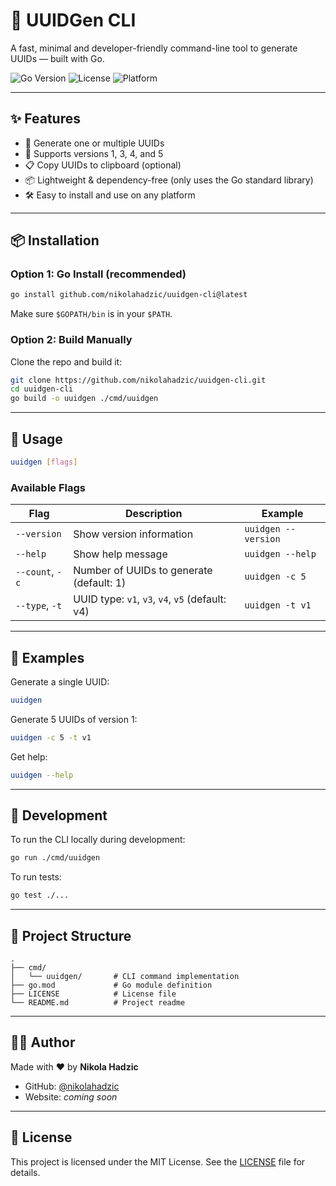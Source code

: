 # 🔑 UUIDGen CLI

A fast, minimal and developer-friendly command-line tool to generate UUIDs — built with Go.

![Go Version](https://img.shields.io/badge/Go-1.20+-blue?logo=go)
![License](https://img.shields.io/badge/license-MIT-green.svg)
![Platform](https://img.shields.io/badge/platform-macOS%20%7C%20Linux%20%7C%20Windows-lightgrey)

---

## ✨ Features

- 🔁 Generate one or multiple UUIDs  
- 🧪 Supports versions 1, 3, 4, and 5  
- 📋 Copy UUIDs to clipboard (optional)  
- 📦 Lightweight & dependency-free (only uses the Go standard library)  
- 🛠️ Easy to install and use on any platform  

---

## 📦 Installation

### Option 1: Go Install (recommended)

```bash
go install github.com/nikolahadzic/uuidgen-cli@latest
```

Make sure `$GOPATH/bin` is in your `$PATH`.

### Option 2: Build Manually

Clone the repo and build it:

```bash
git clone https://github.com/nikolahadzic/uuidgen-cli.git
cd uuidgen-cli
go build -o uuidgen ./cmd/uuidgen
```

---

## 🚀 Usage

```bash
uuidgen [flags]
```

### Available Flags

| Flag             | Description                                 | Example                         |
|------------------|---------------------------------------------|----------------------------------|
| `--version`      | Show version information                    | `uuidgen --version`             |
| `--help`         | Show help message                           | `uuidgen --help`                |
| `--count`, `-c`  | Number of UUIDs to generate (default: 1)    | `uuidgen -c 5`                  |
| `--type`, `-t`   | UUID type: `v1`, `v3`, `v4`, `v5` (default: v4) | `uuidgen -t v1`              |

---

## 🔧 Examples

Generate a single UUID:

```bash
uuidgen
```

Generate 5 UUIDs of version 1:

```bash
uuidgen -c 5 -t v1
```

Get help:

```bash
uuidgen --help
```

---

## 🧪 Development

To run the CLI locally during development:

```bash
go run ./cmd/uuidgen
```

To run tests:

```bash
go test ./...
```

---

## 📁 Project Structure

```
.
├── cmd/
│   └── uuidgen/       # CLI command implementation
├── go.mod             # Go module definition
├── LICENSE            # License file
└── README.md          # Project readme
```

---

## 👨‍💻 Author

Made with ❤️ by **Nikola Hadzic**

- GitHub: [@nikolahadzic](https://github.com/nikolahadzic)
- Website: _coming soon_

---

## 📄 License

This project is licensed under the MIT License. See the [LICENSE](./LICENSE) file for details.
